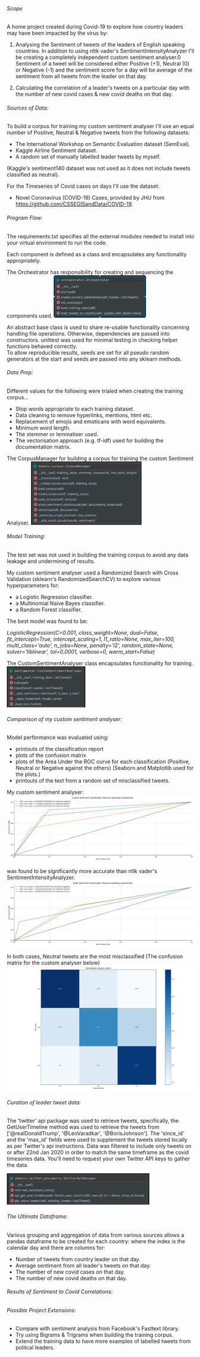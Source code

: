 ###### Scope

A home project created during Covid-19 to explore how country leaders may have been impacted by the virus by:

1. Analysing the Sentiment of tweets of the leaders of English speaking countries.
In addition to using nltk vader's SentimentIntensityAnalyzer I'll be creating a completely independent custom sentiment analyser.0
Sentiment of a tweet will be considered either Positive (+1), Neutral (0) or Negative (-1)
and the sentiment score for a day will be average of the sentiment from all tweets from the leader on that day.

2. Calculating the correlation of a leader's tweets on a particular day with the number of new covid cases & new covid deaths on that day.

###### Sources of Data:

To build a corpus for training my custom sentiment analyser I'll use an equal number of Positive, Neutral & Negative tweets from the following datasets:
* The International Workshop on Semantic Evaluation dataset (SemEval).
* Kaggle Airline Sentiment dataset.
* A random set of manually labelled leader tweets by myself.

(Kaggle's sentiment140 dataset was not used as it does not include tweets classified as neutral).

For the Timeseries of Covid cases on days I'll use the dataset:
* Novel Coronavirus (COVID-19) Cases, provided by JHU from https://github.com/CSSEGISandData/COVID-19.



###### Program Flow:

The requirements.txt specifies all the external modules needed to install into your virtual environment to run the code.

Each component is defined as a class and encapsulates any functionality appropriately.

The Orchestrator has responsibility for creating and sequencing the components used.
![](.README_images/97e0fb2c.png)

An abstract base class is used to share re-usable functionality concerning handling file operations. 
Otherwise, dependencies are passed into constructors. unittest was used for minimal testing in checking helper functions behaved correctly.  
To allow reproducible results, seeds are set for all pseudo random generators at the start and seeds are passed into any sklearn methods.

###### Data Prep:

Different values for the following were trialed when creating the training corpus...
* Stop words appropriate to each training dataset.
* Data cleaning to remove hyperlinks, mentions, html etc.
* Replacement of emojis and emoticans with word equivalents.
* Minimum word length.
* The stemmer or lemmatiser used. 
* The vectorisation approach (e.g. tf-idf) used for building the documentation matrix.

The CorpusManager for building a corpus for training the custom Sentiment Analyser.
![](.README_images/b22210e9.png)

###### Model Training:
The test set was not used in building the training corpus to avoid any data leakage and undermining of results.

My custom sentiment analyser used a Randomized Search with Cross Validation (sklearn's RandomizedSearchCV) to explore various hyperparameters for:
* a Logistic Regression classifier.
* a Multinomial Naive Bayes classifier.
* a Random Forest classifier.

The best model was found to be:

_LogisticRegression(C=0.001, class_weight=None, dual=False, fit_intercept=True,
                   intercept_scaling=1, l1_ratio=None, max_iter=100,
                   multi_class='auto', n_jobs=None, penalty='l2',
                   random_state=None, solver='liblinear', tol=0.0001, verbose=0,
                   warm_start=False)_

The CustomSentimentAnalyser class encapsulates functionality for training.
![](.README_images/8203f5ac.png)

###### Comparison of my custom sentiment analyser:

Model performance was evaluated using:
* printouts of the classification report
* plots of the confusion matrix
* plots of the Area Under the ROC curve for each classification (Positive, Neutral or Negative against the others)
(Seaborn and Matplotlib used for the plots.)
* printouts of the text from a random set of misclassified tweets.

My custom sentiment analyser:
![](.README_images/9ae4d96f.png)

 was found to be significantly more accurate than nltk vader's SentimentIntensityAnalyzer.
![](.README_images/eb605b83.png)

In both cases, Neutral tweets are the most misclassified (The confusion matrix for the custom analyser below) 
![](.README_images/7f1a5c46.png)

###### Curation of leader tweet data:

The 'twitter' api package was used to retrieve tweets, specifically, the GetUserTimeline method was used to retrieve the tweets from ['@realDonaldTrump', '@LeoVaradkar', '@BorisJohnson'].
The 'since_id' and the 'max_id' fields were used to supplement the tweets stored locally as per Twitter's api instructions.
Data was filtered to include only tweets on or after 22nd Jan 2020 in order to match the same timeframe as the covid timeseries data.
You'll need to request your own Twitter API keys to gather the data.

![](.README_images/9dfac6a6.png)

###### The Ultimate Dataframe:

Various grouping and aggregation of data from various sources allows a pandas dataframe to be created for each country: 
where the index is the calendar day and there are columns for:
* Number of tweets from country leader on that day.
* Average sentiment from all leader's tweets on that day.
* The number of new covid cases on that day.
* The number of new covid deaths on that day.

###### Results of Sentiment to Covid Correlations:


###### Possible Project Extensions:

* Compare with sentiment analysis from Facebook's Fasttext library.
* Try using Bigrams & Trigrams when building the training corpus.
* Extend the training data to have more examples of labelled tweets from politcal leaders.


